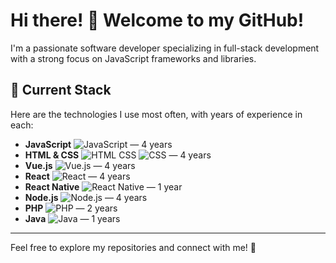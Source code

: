 # Hi there! 👋 Welcome to my GitHub!

I'm a passionate software developer specializing in full-stack development with a strong focus on JavaScript frameworks and libraries. 

## 🚀 Current Stack
Here are the technologies I use most often, with years of experience in each:

- **JavaScript** ![JavaScript](https://img.icons8.com/color/20/000000/javascript.png) — 4 years
- **HTML & CSS** ![HTML CSS](https://img.icons8.com/color/20/000000/html-5.png) ![CSS](https://img.icons8.com/color/20/000000/css3.png) — 4 years
- **Vue.js** ![Vue.js](https://img.icons8.com/color/20/000000/vue-js.png) — 4 years
- **React** ![React](https://img.icons8.com/color/20/000000/react-native.png) — 4 years
- **React Native** ![React Native](https://img.icons8.com/color/20/000000/react-native.png) — 1 year
- **Node.js** ![Node.js](https://img.icons8.com/color/20/000000/nodejs.png) — 4 years
- **PHP** ![PHP](https://img.icons8.com/color/20/000000/php.png) — 2 years
- **Java** ![Java]([https://img.icons8.com/color/20/000000/c-plus-plus-logo.png](https://img.icons8.com/color/20/000000/java-coffee-cup-logo.png)) — 1 years

---

Feel free to explore my repositories and connect with me! 🌟

